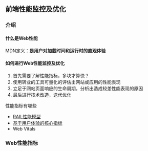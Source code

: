 ## 前端性能监控及优化

### 介绍

#### 什么是Web性能

MDN定义：**是用户对加载时间和运行时的直观体验**

#### 如何进行Web性能监控及优化  

1. 首先需要了解性能指标，多块才算快？
2. 使用转业的工具可量化的评估出网站或应用的性能表现
3. 立足于网站页面响应的生命周期，分析出造成较差性能表现的原因
4. 最后进行技术改造，迭代优化

性能指标有哪些

- [RAIL性能模型](RAIL.md)
- [基于用户体验的核心指标](基于用户体验的性能指标.md)
- Web Vitals

### Web性能指标



